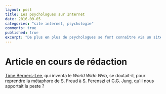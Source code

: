 ```yaml
---
layout: post
title: Les psychologues sur Internet
date: 2016-09-05
categories: "site internet, psychologie"
comments: true
published: true
excerpt: "De plus en plus de psychologues se font connaître via un site internet. Cet article est une reflexion sur les bonnes pratiques en termes de présentation de son activité au public"
---
```


# Article en cours de rédaction

[Time Berners-Lee](https://fr.wikipedia.org/wiki/Tim_Berners-Lee), qui inventa le *World Wide Web*, se doutait-il, pour reprendre la métaphore de S. Freud à S. Ferenszi et C.G. Jung, qu'il nous apportait la peste&nbsp;?
